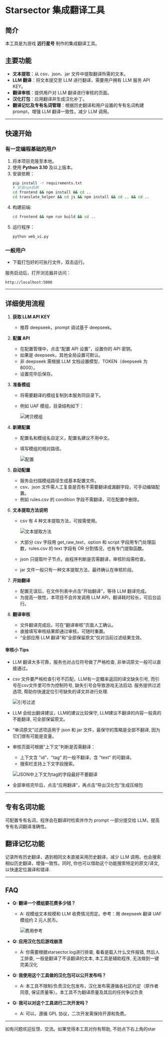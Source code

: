 # Starsector 集成翻译工具

## 简介
本工具是为游戏 **远行星号** 制作的集成翻译工具。

## 主要功能
- **文本提取**：从 csv、json、jar 文件中提取翻译所需的文本。
- **LLM 翻译**：将文本提交至 LLM 进行翻译，需要用户拥有 LLM 服务 API KEY。
- **翻译审核**：提供用户对 LLM 翻译进行审核的页面。
- **汉化打包**：应用翻译并生成汉化补丁。
- **翻译记忆及专有名词管理**：根据历史翻译和用户设置的专有名词构建 prompt，增强 LLM 翻译一致性，减少 LLM 调用。

---

## 快速开始

### 有一定编程基础的用户
1. 将本项目克隆至本地。
2. 使用 **Python 3.10** 及以上版本。
3. 安装依赖：
   ```bash
   pip install -r requirements.txt
   # 安装npm依赖
   cd frontend && npm install && cd ..
   cd translate_helper && cd js && npm install && cd .. && cd ..
   ```
4. 构建前端:
   ```bash
   cd frontend && npm run build && cd ..
   ```
5. 运行程序：
   ```bash
   python web_ui.py
   ```

### 一般用户
- 下载打包好的可执行文件，双击运行。

服务启动后，打开浏览器并访问：
```
http://localhost:5000
```

---

## 详细使用流程

1. **获取 LLM API KEY**
   - 推荐 deepseek，prompt 调试基于 deepseek。
2. **配置 API**
   - 在配置管理中，点击“配置 API 设置”，设置你的 API 密钥。
   - 如果是 deepseek，其他全局设置可默认。
   - 非 deepseek 需根据 LLM 文档设置模型、TOKEN（deepseek 为 8000）。
   - 设置完毕后保存。
3. **准备模组**
   - 将需要翻译的模组复制到本服务同目录下。
   - 例如 UAF 模组，目录结构如下：

     ![拷贝模组](image.png)

4. **新建配置**
   - 配置名和模组名自定义，配置名建议不用中文。
   - 填写模组的相对路径。

     ![配置](image-1.png)

5. **自动配置**
   - 服务会扫描模组路径生成基本配置文件。
   - csv、json 文件需人工复查是否有不需要翻译或漏翻字段，可手动编辑配置。
   - 例如 rules.csv 的 condition 字段不需翻译，可在配置中删除。

6. **文本提取方法说明**
   - csv 有 4 种文本提取方法，可按需使用。

     ![文本提取方法](image-2.png)

   - 大部分 csv 字段用 get_raw_text，option 和 script 字段用专门处理函数，rules.csv 的 text 字段有 OR 分割情况，也有专门提取函数。
   - json 只提取叶子节点，由程序判断是否需翻译，审核阶段需检查。
   - jar 文件一般只有一种文本提取方法，最终确认在审核阶段。

7. **开始翻译**
   - 配置无误后，在文件列表中点击“开始翻译”，等待 LLM 翻译完成。
   - 为提高一致性，本项目不会并发调用 LLM API，翻译耗时较长，可后台运行。

8. **翻译审核**
   - 文件翻译完成后，可在“翻译审核”页面人工确认。
   - 直接填写审核结果即通过审核，可随时重置。
   - “全部应用 LLM 翻译”和“全部保留原文”仅对当前过滤结果生效。

#### 审核小 Tips
- LLM 翻译大多可靠，服务也对占位符号做了严格检查, 非单词原文一般可以直接通过。
- csv 文件要严格检查引号不匹配，LLM有一定概率返回的译文缺失引号, 而引号在csv文件里可作为控制符号, 缺失引号会导致游戏无法启动. 服务提供过滤选项, 帮助你快速定位引号缺失的译文并进行处理.

  ![引号过滤](image-3.png)

- LLM 会给出翻译建议，LLM的建议比较保守, LLM建议不翻译的内容一般真的不能翻译, 可全部保留原文。
- “单词原文”过滤项适用于 json 和 jar 文件，最保守的策略是全部不翻译, 因为它们很有可能是变量。
- 审核页面可根据“上下文”判断是否需翻译：
  - 上下文含 "id"、"tag" 的一般不翻译，含 "text" 的可翻译。
  - 搜索栏支持上下文字段搜索。

  ![JSON中上下文为tag的字段最好不要翻译](image-4.png)

- 全部审核完毕后，点击“应用翻译”，再点击“导出汉化包”生成压缩包

---

## 专有名词功能
可配置专有名词，程序会在翻译时检索并作为 prompt 一部分提交给 LLM，提高专有名词翻译准确性。

## 翻译记忆功能
记录所有历史翻译，遇到相同文本直接采用历史翻译，减少 LLM 调用。也会搜索相似历史翻译，增强一致性。同时, 你也可以借助这个功能搜索特定的原文/译文, 以快速定位漏译和错译.

---

## FAQ

- **Q: 翻译一个模组要花费多少钱？**
  - A: 视模组文本规模和 LLM 收费情况而定。参考：用 deepseek 翻译 UAF 模组约 2 元人民币。

    ![费用参考](image-5.png)

- **Q: 应用汉化包后游戏崩溃**
  - A: 你需要根据starsector.log进行排查, 看看是载入什么文件报错, 然后人工排查, 一般是翻译了不该翻译的文本, 本工具是辅助程序, 无法做到一键完美汉化

- **Q: 我使用这个工具做的汉化包可以公开发布吗？**
  - A: 本工具不限制/负责汉化包发布，汉化发布需遵循各社区约定（原作者同意, 保证质量等）。本工具不为翻译质量及其后的任何争议负责

- **Q: 我可以对这个工具进行二次开发吗？**
  - A: 可以，遵循 GPL 协议，二次开发需保持开源和免费。

---

如有问题欢迎反馈、交流。如果觉得本工具对你有帮助, 不妨点下右上角的star